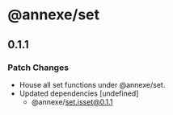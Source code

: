 # @annexe/set

## 0.1.1

### Patch Changes

- House all set functions under @annexe/set.
- Updated dependencies [undefined]
  - @annexe/set.isset@0.1.1
